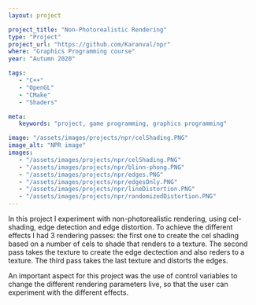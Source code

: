 ```yaml
---
layout: project

project_title: "Non-Photorealistic Rendering"
type: "Project"
project_url: "https://github.com/Karanval/npr"
where: "Graphics Programming course"
year: "Autumn 2020"

tags: 
   - "C++"
   - "OpenGL"
   - "CMake"
   - "Shaders"

meta:
   keywords: "project, game programming, graphics programming"

image: "/assets/images/projects/npr/celShading.PNG"
image_alt: "NPR image"
images:
   - "/assets/images/projects/npr/celShading.PNG"
   - "/assets/images/projects/npr/blinn-phong.PNG"
   - "/assets/images/projects/npr/edges.PNG"
   - "/assets/images/projects/npr/edgesOnly.PNG"
   - "/assets/images/projects/npr/lineDistortion.PNG"
   - "/assets/images/projects/npr/randomizedDistortion.PNG"
---
```

In this project I experiment with non-photorealistic rendering, using cel-shading, edge detection and edge distortion. To achieve the different effects I had 3 rendering passes: the first one to create the cel shading based on a number of cels to shade that renders to a texture. The second pass takes the texture  to create the edge dectection and also reders to a texture. The third pass takes the last texture and distorts the edges.

An important aspect for this project was the use of control variables to change the different rendering parameters live, so that the user can experiment with the different effects.